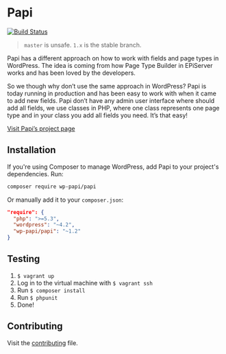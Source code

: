 # Papi

[![Build Status](https://travis-ci.org/wp-papi/papi.svg?branch=master)](https://travis-ci.org/wp-papi/papi)

> `master` is unsafe. `1.x` is the stable branch.

Papi has a different approach on how to work with fields and page types in WordPress. The idea is coming from how Page Type Builder in EPiServer works and has been loved by the developers.

So we though why don’t use the same approach in WordPress? Papi is today running in production and has been easy to work with when it came to add new fields. Papi don’t have any admin user interface where should add all fields, we use classes in PHP, where one class represents one page type and in your class you add all fields you need. It’s that easy!

[Visit Papi’s project page](http://wp-papi.github.io/)

## Installation

If you're using Composer to manage WordPress, add Papi to your project's dependencies. Run:

```sh
composer require wp-papi/papi
```

Or manually add it to your `composer.json`:

```json
"require": {
  "php": ">=5.3",
  "wordpress": "~4.2",
  "wp-papi/papi": "~1.2"
}
```

## Testing

1. `$ vagrant up`
2. Log in to the virtual machine with `$ vagrant ssh`
3. Run `$ composer install`
4. Run `$ phpunit`
5. Done!

## Contributing

Visit the [contributing](CONTRIBUTING.md) file.
